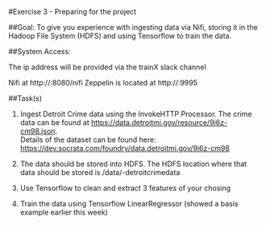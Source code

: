 #Exercise 3 - Preparing for the project

##Goal: To give you experience with ingesting data via Nifi, storing it in the Hadoop File System (HDFS) and using Tensorflow 
to train the data.

##System Access:

The ip address will be provided via the trainX slack channel

Nifi at http://<ip address>:8080/nifi
Zeppelin is located at http://<ip address>:9995

##Task(s)

1. Ingest Detroit Crime data using the InvokeHTTP Processor.  The crime data can be found at https://data.detroitmi.gov/resource/9i6z-cm98.json.  
Details of the dataset can be found here: https://dev.socrata.com/foundry/data.detroitmi.gov/9i6z-cm98

2. The data should be stored into HDFS.  The HDFS location where that data should be stored is /data/<your name>-detroitcrimedata

3. Use Tensorflow to clean and extract 3 features of your chosing

4. Train the data using Tensorflow LinearRegressor (showed a basis example earlier this week)
